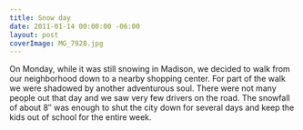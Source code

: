 ```yaml
---
title: Snow day
date: 2011-01-14 00:00:00 -06:00
layout: post
coverImage: MG_7928.jpg
---
```


On Monday, while it was still snowing in Madison, we decided to walk from our neighborhood down to a nearby shopping center. For part of the walk we were shadowed by another adventurous soul. There were not many people out that day and we saw very few drivers on the road. The snowfall of about 8″ was enough to shut the city down for several days and keep the kids out of school for the entire week.
